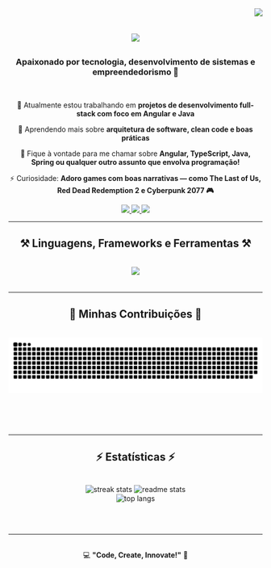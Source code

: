 <img align="right" src="https://visitor-badge.laobi.icu/badge?page_id=felkj.felkj" />

<h1 align="center">
    <img src="https://readme-typing-svg.herokuapp.com/?font=Righteous&size=35&center=true&vCenter=true&width=500&height=70&duration=4000&lines=Olá,+mundo!+👋;+Eu+sou+Felipe+Silva!" />
</h1>

<h3 align="center">Apaixonado por tecnologia, desenvolvimento de sistemas e empreendedorismo 🚀</h3>

<br/>

<div align="center">
 
 🔭 Atualmente estou trabalhando em **projetos de desenvolvimento full-stack com foco em Angular e Java**
 
 🌱 Aprendendo mais sobre **arquitetura de software, clean code e boas práticas**

💬 Fique à vontade para me chamar sobre **Angular, TypeScript, Java, Spring ou qualquer outro assunto que envolva programação!**

⚡ Curiosidade: **Adoro games com boas narrativas — como The Last of Us, Red Dead Redemption 2 e Cyberpunk 2077 🎮**

</div>
 
<div align="center"> 
  <a href="mailto:felipep1424@gmail.com">
    <img src="https://img.shields.io/badge/Gmail-333333?style=for-the-badge&logo=gmail&logoColor=red" />
  </a>
  <a href="https://www.linkedin.com/in/felipe-silva-9a5950242/" target="_blank">
    <img src="https://img.shields.io/badge/LinkedIn-0077B5?style=for-the-badge&logo=linkedin&logoColor=white" target="_blank" />
  </a>
  <a href="https://instagram.com/felkjz" target="_blank">
    <img src="https://img.shields.io/badge/Instagram-E4405F?style=for-the-badge&logo=instagram&logoColor=white" />
  </a>
</div>

 <hr/>
 
<h2 align="center">⚒️ Linguagens, Frameworks e Ferramentas ⚒️</h2>
<br/>
<div align="center">
    <img src="https://skillicons.dev/icons?i=html,css,javascript,typescript,angular,java,spring,figma,git,github,vscode" />
</div>

<br/>
<hr/>

<div align="center">
  <h2>🐍 Minhas Contribuições 🐍</h2>
  <br>
  <img alt="snake eating my contributions" src="https://raw.githubusercontent.com/salesp07/salesp07/output/github-contribution-grid-snake.svg" />
  
  <br/><br/><br/>
</div>

<hr/>

<h2 align="center">⚡ Estatísticas ⚡</h2>
<br>
<div align="center">
  <img width=390 src="https://github-readme-streak-stats.herokuapp.com?user=felkj&count_private=true&border_radius=10" alt="streak stats"/>
  <img width=390 src="https://github-readme-stats.vercel.app/api?username=felkj&count_private=true&show_icons=true&theme=tokyonight&rank_icon=github&border_radius=10" alt="readme stats" />
  <br/>
  <img width=325 align="center" src="https://github-readme-stats.vercel.app/api/top-langs/?username=felkj&layout=compact&langs_count=8&theme=tokyonight&border_radius=10" alt="top langs" />
</div>

<br/><br/>

<hr/>

<br/>

<div align="center">
💻 <strong>"Code, Create, Innovate!"</strong> 🚀
</div>

<br/>
